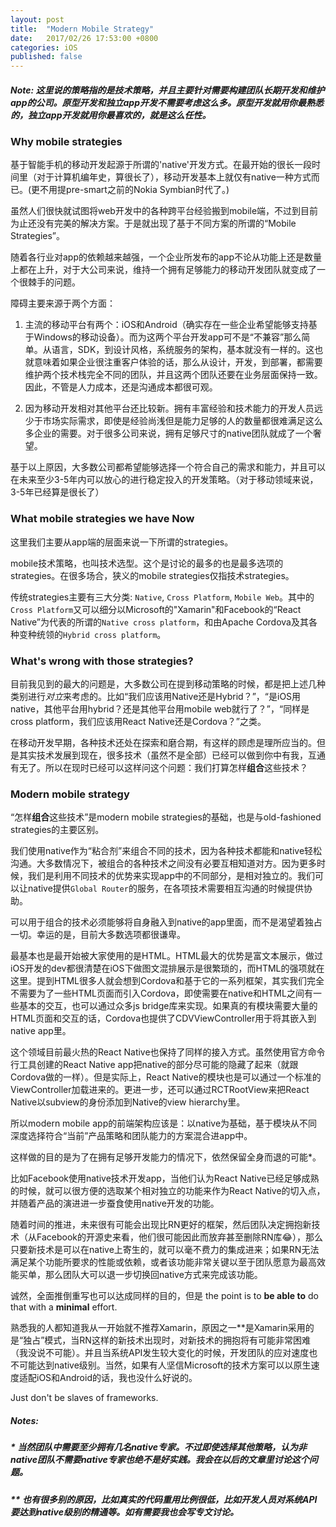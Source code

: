 ```yaml
---
layout: post
title:  "Modern Mobile Strategy"
date:   2017/02/26 17:53:00 +0800
categories: iOS
published: false
---
```


##### _Note: 这里说的策略指的是技术策略，并且主要针对需要构建团队长期开发和维护app的公司。原型开发和独立app开发不需要考虑这么多。原型开发就用你最熟悉的，独立app开发就用你最喜欢的，就是这么任性。_

### **Why mobile strategies**

基于智能手机的移动开发起源于所谓的'native'开发方式。在最开始的很长一段时间里（对于计算机编年史，算很长了），移动开发基本上就仅有native一种方式而已。(更不用提pre-smart之前的Nokia Symbian时代了。)

虽然人们很快就试图将web开发中的各种跨平台经验搬到mobile端，不过到目前为止还没有完美的解决方案。于是就出现了基于不同方案的所谓的“Mobile Strategies”。

随着各行业对app的依赖越来越强，一个企业所发布的app不论从功能上还是数量上都在上升，对于大公司来说，维持一个拥有足够能力的移动开发团队就变成了一个很棘手的问题。

障碍主要来源于两个方面：

1. 主流的移动平台有两个：iOS和Android（确实存在一些企业希望能够支持基于Windows的移动设备）。而为这两个平台开发app可不是“不兼容”那么简单。从语言，SDK，到设计风格，系统服务的架构，基本就没有一样的。这也就意味着如果企业很注重客户体验的话，那么从设计，开发，到部署，都需要维护两个技术栈完全不同的团队，并且这两个团队还要在业务层面保持一致。因此，不管是人力成本，还是沟通成本都很可观。

2. 因为移动开发相对其他平台还比较新。拥有丰富经验和技术能力的开发人员远少于市场实际需求，即使是经验尚浅但是能力足够的人的数量都很难满足这么多企业的需要。对于很多公司来说，拥有足够尺寸的native团队就成了一个奢望。

基于以上原因，大多数公司都希望能够选择一个符合自己的需求和能力，并且可以在未来至少3-5年内可以放心的进行稳定投入的开发策略。（对于移动领域来说，3-5年已经算是很长了）

### **What mobile strategies we have Now**

这里我们主要从app端的层面来说一下所谓的strategies。

mobile技术策略，也叫技术选型。这个是讨论的最多的也是最多选项的strategies。在很多场合，狭义的mobile strategies仅指技术strategies。

传统strategies主要有三大分类: `Native`, `Cross Platform`, `Mobile Web`。其中的`Cross Platform`又可以细分以Microsoft的"Xamarin"和Facebook的“React Native”为代表的所谓的`Native cross platform`，和由Apache Cordova及其各种变种统领的`Hybrid cross platform`。

### **What's wrong with those strategies?**

目前我见到的最大的问题是，大多数公司在提到移动策略的时候，都是把上述几种类别进行*对立*来考虑的。比如“我们应该用Native还是Hybrid？”，“是iOS用native，其他平台用hybrid？还是其他平台用mobile web就行了？”，“同样是cross platform，我们应该用React Native还是Cordova？”之类。

在移动开发早期，各种技术还处在探索和磨合期，有这样的顾虑是理所应当的。但是其实技术发展到现在，很多技术（虽然不是全部）已经可以做到你中有我，互通有无了。所以在现时已经可以这样问这个问题：我们打算怎样**组合**这些技术？

### **Modern mobile strategy**

“怎样**组合**这些技术”是modern mobile strategies的基础，也是与old-fashioned strategies的主要区别。

我们使用native作为“粘合剂”来组合不同的技术，因为各种技术都能和native轻松沟通。大多数情况下，被组合的各种技术之间没有必要互相知道对方。因为更多时候，我们是利用不同技术的优势来实现app中的不同部分，是相对独立的。我们可以让native提供`Global Router`的服务，在各项技术需要相互沟通的时候提供协助。

可以用于组合的技术必须能够将自身融入到native的app里面，而不是渴望着独占一切。幸运的是，目前大多数选项都很谦卑。

最基本也是最开始被大家使用的是HTML。HTML最大的优势是富文本展示，做过iOS开发的dev都很清楚在iOS下做图文混排展示是很繁琐的，而HTML的强项就在这里。提到HTML很多人就会想到Cordova和基于它的一系列框架，其实我们完全不需要为了一些HTML页面而引入Cordova，即使需要在native和HTML之间有一些基本的交互，也可以通过众多js bridge库来实现。如果真的有模块需要大量的HTML页面和交互的话，Cordova也提供了CDVViewController用于将其嵌入到native app里。

这个领域目前最火热的React Native也保持了同样的接入方式。虽然使用官方命令行工具创建的React Native app把native的部分尽可能的隐藏了起来（就跟Cordova做的一样）。但是实际上，React Native的模块也是可以通过一个标准的ViewController加载进来的。更进一步，还可以通过RCTRootView来把React Native以subview的身份添加到Native的view hierarchy里。

所以modern mobile app的前端架构应该是：以native为基础，基于模块从不同深度选择符合“当前”产品策略和团队能力的方案混合进app中。

这样做的目的是为了在拥有足够开发能力的情况下，依然保留全身而退的可能*。

比如Facebook使用native技术开发app，当他们认为React Native已经足够成熟的时候，就可以很方便的选取某个相对独立的功能来作为React Native的切入点，并随着产品的演进进一步蚕食使用native开发的功能。

随着时间的推进，未来很有可能会出现比RN更好的框架，然后团队决定拥抱新技术（从Facebook的开源史来看，他们很可能因此而放弃甚至删除RN库😂），那么只要新技术是可以在native上寄生的，就可以毫不费力的集成进来；如果RN无法满足某个功能所要求的性能或依赖，或者该功能非常关键以至于团队愿意为最高效能买单，那么团队大可以退一步切换回native方式来完成该功能。

诚然，全面推倒重写也可以达成同样的目的，但是 the point is to **be able to** do that with a **minimal** effort.

熟悉我的人都知道我从一开始就不推荐Xamarin，原因之一**是Xamarin采用的是“独占”模式，当RN这样的新技术出现时，对新技术的拥抱将有可能非常困难（我没说不可能）。并且当系统API发生较大变化的时候，开发团队的应对速度也不可能达到native级别。当然，如果有人坚信Microsoft的技术方案可以以原生速度适配iOS和Android的话，我也没什么好说的。

Just don't be slaves of frameworks.

##### _Notes:_

##### _* 当然团队中需要至少拥有几名native专家。不过即使选择其他策略，认为非native团队不需要native专家也绝不是好实践。我会在以后的文章里讨论这个问题。_

##### _** 也有很多别的原因，比如真实的代码重用比例很低，比如开发人员对系统API要达到native级别的精通等。如有需要我也会写专文讨论。_
